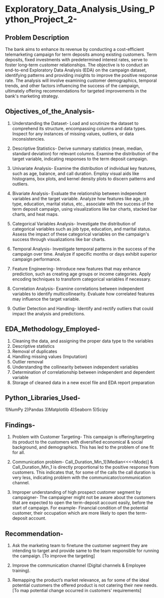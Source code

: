 # Exploratory_Data_Analysis_Using_Python_Project_2-

## Problem Description

The bank aims to enhance its revenue by conducting a cost-efficient telemarketing campaign for term deposits among existing customers. Term deposits, fixed investments with predetermined interest rates, serve to foster long-term customer relationships. The objective is to conduct an end-to-end Exploratory Data Analysis (EDA) on the campaign dataset, identifying patterns and providing insights to improve the positive response rate. 
The analysis will involve examining customer demographics, temporal trends, and other factors influencing the success of the campaign, ultimately offering recommendations for targeted improvements in the bank's marketing strategy.


## Objectives_of_the_Analysis-

1. Understanding the Dataset-
Load and scrutinize the dataset to comprehend its structure, encompassing columns and data types.
Inspect for any instances of missing values, outliers, or data inconsistencies.

2. Descriptive Statistics-
Derive summary statistics (mean, median, standard deviation) for relevant columns.
Examine the distribution of the target variable, indicating responses to the term deposit campaign.

3. Univariate Analysis-
Examine the distribution of individual key features, such as age, balance, and call duration.
Employ visual aids like histograms, box plots, and kernel density plots to discern patterns and outliers.

4. Bivariate Analysis-
Evaluate the relationship between independent variables and the target variable.
Analyze how features like age, job type, education, marital status, etc., associate with the success of the term deposit campaign, using visualizations like bar charts, stacked bar charts, and heat maps.

5. Categorical Variables Analysis-
Investigate the distribution of categorical variables such as job type, education, and marital status.
Assess the impact of these categorical variables on the campaign's success through visualizations like bar charts.

6. Temporal Analysis-
Investigate temporal patterns in the success of the campaign over time.
Analyze if specific months or days exhibit superior campaign performance.

7. Feature Engineering-
Introduce new features that may enhance prediction, such as creating age groups or income categories.
Apply encoding techniques to transform categorical variables if necessary.

8. Correlation Analysis-
Examine correlations between independent variables to identify multicollinearity.
Evaluate how correlated features may influence the target variable.

9. Outlier Detection and Handling-
Identify and rectify outliers that could impact the analysis and predictions.

## EDA_Methodology_Employed- 

1) Cleaning the data, and assigning the proper data type to the variables
2) Descriptive statistics
3) Removal of duplicates
4) Handling missing values (Imputation)
5) Outlier removal
6) Understanding the collinearity between independent variables
7) Determination of correlationship between independent and dependent variable
8) Storage of cleaned data in a new excel file and EDA report preparation

## Python_Libraries_Used-

1)NumPy
2)Pandas
3)Matplotlib
4)Seaborn
5)Scipy

## Findings-

1. Problem with Customer Targeting-
This campaign is offering/targeting its product to the customers with diversified economical & social background, and demographics. This has led to the problem of one fit for all. 

2. Communication problem-
Call_Duration_Min_1[(Median<<<<Mode)] & Call_Duration_Min_1 is directly proportional to the positive response from customers. 
This indicates that, for some of the calls the call duration is very less, indicating problem with the communicator/communication channel.

3. Improper understanding of high prospect customer segment by campaigner- 
The campaigner might not be aware about the customers that are expected to open the term-deposit account easily, before the start of campaign. For example- Financial condition of the potential customer, their occupation which are more likely to open the term-deposit account.

## Recommendation-

1. Ask the marketing team to finetune the customer segment they are intending to target and provide same to the team responsible for running the campaign. [To improve the targeting]

2. Improve the communication channel (Digital channels & Employee training).

3. Remapping the product’s market relevance, as for some of the ideal potential customers the offered product is not catering their new needs. [To map potential change occurred in customers’ requirements]

